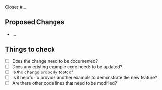 Closes #...

## Proposed Changes

- ...

## Things to check

- [ ] Does the change need to be documented?
- [ ] Does any existing example code needs to be updated?
- [ ] Is the change properly tested?
- [ ] Is it helpful to provide another example to demonstrate the new feature?
- [ ] Are there other code lines that need to be modified?
